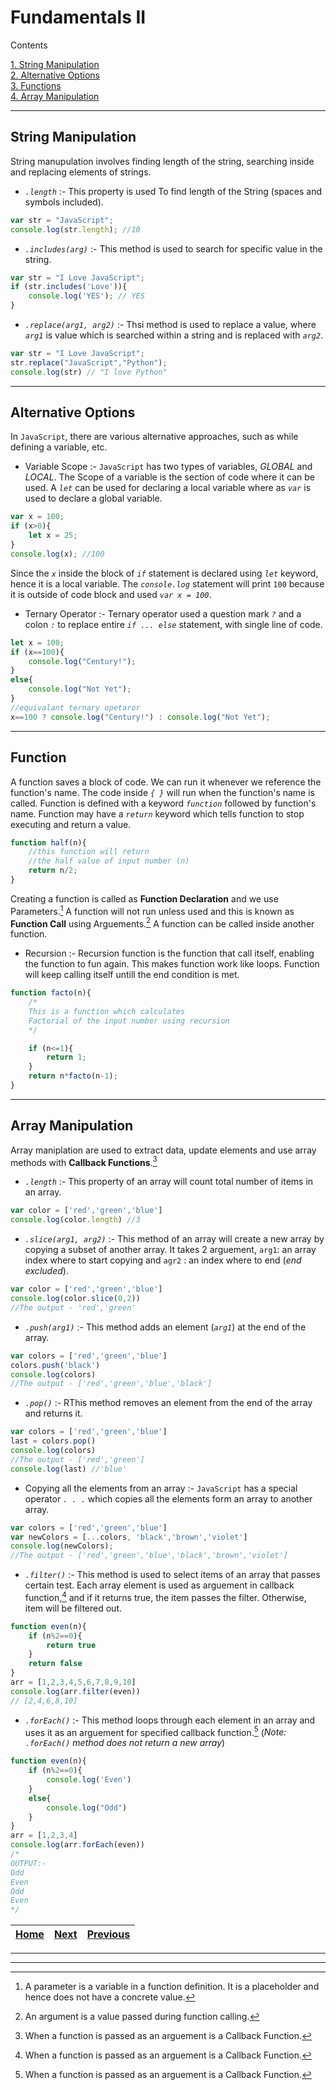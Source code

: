 # Fundamentals II

Contents 

[1. String Manipulation](#string-manipulation)  
[2. Alternative Options](#alternative-options)  
[3. Functions](#function)  
[4. Array Manipulation](#array-manipulation)

------------------------------------------------------------
## String Manipulation  
String manupulation involves finding length of the string, searching inside and replacing elements of strings.

- *`.length`* :- This property is used To find length of the String (spaces and symbols included).
``` js
var str = "JavaScript";
console.log(str.length); //10
```
- *`.includes(arg)`* :- This method is used to search for specific value in the string.
``` js
var str = "I Love JavaScript";
if (str.includes('Love')){
    console.log('YES'); // YES
}
```
- *`.replace(arg1, arg2)`* :- Thsi method is used to replace a value, where *`arg1`* is value which is searched within a string and is replaced with *`arg2`*.
``` js
var str = "I Love JavaScript";
str.replace("JavaScript","Python");
console.log(str) // "I love Python"
```

---------------------------------------------
## Alternative Options
In `JavaScript`, there are various alternative approaches, such as while defining a variable, etc.

- Variable Scope :-
`JavaScript` has two types of variables, *GLOBAL* and *LOCAL*. The Scope of a variable is the section of code where it can be used. A *`let`* can be used for declaring a local variable where as *`var`* is used to declare a global variable.
``` js
var x = 100;
if (x>0){
    let x = 25;
}
console.log(x); //100
```
Since the *`x`* inside the block of *`if`* statement is declared using *`let`* keyword, hence it is a local variable. The *`console.log`* statement will print `100` because it is outside of code block and used *`var x = 100`*.

- Ternary Operator :- Ternary operator used a question mark *`?`* and a colon *`:`* to replace entire *`if ... else`* statement, with single line of code.
``` js
let x = 100;
if (x==100){
    console.log("Century!");
}
else{
    console.log("Not Yet");
}
//equivalant ternary opetaror
x==100 ? console.log("Century!") : console.log("Not Yet");
```
-------------------------------------------------
## Function
A function saves a block of code. We can run it whenever we reference the function's name. The code inside *`{ }`* will run when the function's name is called. Function is defined with a keyword *`function`* followed by function's name. Function may have a *`return`* keyword which tells function to stop executing and return a value.
``` js
function half(n){
    //this function will return
    //the half value of input number (n)
    return n/2;
}
```
Creating a function is called as **Function Declaration** and we use Parameters.[^1] A function will not run unless used and this is known as **Function Call** using Arguements.[^2] A function can be called inside another function.
- Recursion :- Recursion function is the function that call itself, enabling the function to fun again. This makes function work like loops. Function will keep calling itself untill the end condition is met.
``` js
function facto(n){
    /*
    This is a function which calculates
    Factorial of the input number using recursion
    */

    if (n<=1){
        return 1;
    }
    return n*facto(n-1);
}
```

---------------------------
## Array Manipulation
Array maniplation are used to extract data, update elements and use array methods with **Callback Functions**.[^3]

- *`.length`* :- This property of an array will count total number of items in an array.
``` js
var color = ['red','green','blue']
console.log(color.length) //3
```
- *`.slice(arg1, arg2)`* :- This method of an array will create a new array by copying a subset of another array. It takes 2 arguement, `arg1`: an array index where to start copying and `agr2` : an index where to end (*end excluded*).
``` js
var color = ['red','green','blue']
console.log(color.slice(0,2))
//The output - 'red','green'
```

- *`.push(arg1)`* :- This method adds an element (*`arg1`*) at the end of the array.
``` js
var colors = ['red','green','blue']
colors.push('black')
console.log(colors)
//The output - ['red','green','blue','black']
```
- *`.pop()`* :- RThis method removes an element from the end of the array and returns it.
``` js
var colors = ['red','green','blue']
last = colors.pop()
console.log(colors)
//The output - ['red','green']
console.log(last) //'blue'
```

- Copying all the elements from an array :- `JavaScript` has a special operator *`. . .`* which copies all the elements form an array to another array.

``` js
var colors = ['red','green','blue']
var newColors = [...colors, 'black','brown','violet']
console.log(newColors);
//The output - ['red','green','blue','black','brown','violet']
```

- *`.filter()`* :- This method is used to select items of an array that passes certain test. Each array element is used as arguement in callback function,[^3] and if it returns true, the item passes the filter. Otherwise, item will be filtered out.
``` js
function even(n){
    if (n%2==0){
        return true
    }
    return false
}
arr = [1,2,3,4,5,6,7,8,9,10]
console.log(arr.filter(even))
// [2,4,6,8,10]
```
- *`.forEach()`* :- This method loops through each element in an array and uses it as an arguement for specified callback function.[^3] (*Note: `.forEach()` method does not return a new array*)
``` js
function even(n){
    if (n%2==0){
        console.log('Even')
    }
    else{
        console.log("Odd")
    }
}
arr = [1,2,3,4]
console.log(arr.forEach(even))
/*
OUTPUT:-
Odd
Even
Odd
Even
*/
```

|[Home](../README.md)|[Next](interviewing.md)|[Previous](fundamentals1.md)|
|:---|:---:|---:|
---
---
[^1]: A parameter is a variable in a function definition. It is a placeholder and hence does not have a concrete value.  
[^2]: An argument is a value passed during function calling.  
[^3]: When a function is passed as an arguement is a Callback Function.
